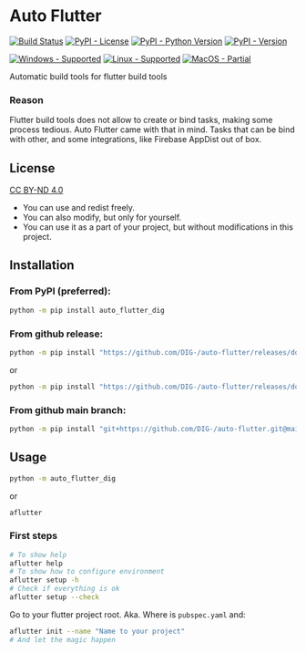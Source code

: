 # Auto Flutter
[![Build Status](https://img.shields.io/appveyor/build/DIG-/auto-flutter/main?logo=appveyor&logoColor=dddddd)](https://ci.appveyor.com/project/DIG-/auto-flutter/branch/main)
[![PyPI - License](https://img.shields.io/pypi/l/auto-flutter-dig?color=blue)](https://creativecommons.org/licenses/by-nd/4.0/)
[![PyPI - Python Version](https://img.shields.io/pypi/pyversions/auto-flutter-dig)](https://pypi.org/project/auto-flutter-dig/)
[![PyPI - Version](https://img.shields.io/pypi/v/auto-flutter-dig)](https://pypi.org/project/auto-flutter-dig/)

[![Windows - Supported](https://img.shields.io/badge/windows-supported-success?logo=windows&logoColor=dddddd)](#)
[![Linux - Supported](https://img.shields.io/badge/linux-supported-success?logo=linux&logoColor=dddddd)](#)
[![MacOS - Partial](https://img.shields.io/badge/macos-partial-orange?logo=apple&logoColor=dddddd)](#)

Automatic build tools for flutter build tools

### Reason
Flutter build tools does not allow to create or bind tasks, making some process tedious.
Auto Flutter came with that in mind. Tasks that can be bind with other, and some integrations, like Firebase AppDist out of box.

## License
[CC BY-ND 4.0](https://creativecommons.org/licenses/by-nd/4.0/)

- You can use and redist freely.
- You can also modify, but only for yourself.
- You can use it as a part of your project, but without modifications in this project.

## Installation
### From PyPI (preferred):
``` sh
python -m pip install auto_flutter_dig
```
### From github release:
``` sh
python -m pip install "https://github.com/DIG-/auto-flutter/releases/download/0.6.0/auto_flutter_dig-0.6.0-py3-none-any.whl"
```
or
``` sh
python -m pip install "https://github.com/DIG-/auto-flutter/releases/download/0.6.0/auto_flutter_dig.tar.gz"
```

### From github main branch:
``` sh
python -m pip install "git+https://github.com/DIG-/auto-flutter.git@main#egg=auto_flutter_dig"
```

## Usage
``` sh
python -m auto_flutter_dig
```
or
``` sh
aflutter
```

### First steps
``` sh
# To show help
aflutter help
# To show how to configure environment
aflutter setup -h
# Check if everything is ok
aflutter setup --check
```

Go to your flutter project root. Aka. Where is `pubspec.yaml` and:
``` sh
aflutter init --name "Name to your project"
# And let the magic happen
```

